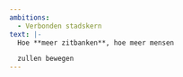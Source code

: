 ```yaml
---
ambitions:
  - Verbonden stadskern
text: |-
  Hoe **meer zitbanken**, hoe meer mensen

  zullen bewegen
---
```

